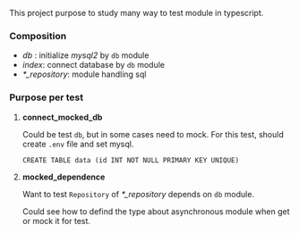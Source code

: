 This project purpose to study many way to test module in typescript.

### Composition

- _db_ : initialize _mysql2_ by `db` module
- _index_: connect database by `db` module
- _\*\_repository_: module handling sql

### Purpose per test

1. **connect_mocked_db**

   Could be test `db`, but in some cases need to mock.
   For this test, should create `.env` file and set mysql.

   ```
   CREATE TABLE data (id INT NOT NULL PRIMARY KEY UNIQUE)
   ```

3. **mocked_dependence**

   Want to test `Repository` of _\*\_repository_ depends on `db` module.

   Could see how to defind the type about asynchronous module when get or mock it for test.
